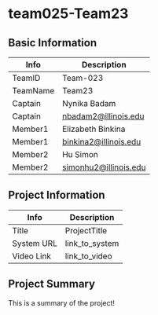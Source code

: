 # team025-Team23

 ## Basic Information

 |   Info      |        Description     |
 | ----------- | ---------------------- |
 | TeamID      |        Team-023        |
 | TeamName    |         Team23         |
 | Captain     |       Nynika Badam     |
 | Captain     |  nbadam2@illinois.edu  |
 | Member1     |    Elizabeth Binkina   |
 | Member1     | binkina2@illinois.edu  |
 | Member2     |        Hu Simon        |
 | Member2     |  simonhu2@illinois.edu |

 ## Project Information

 |   Info      |        Description     |
 | ----------- | ---------------------- |
 |  Title      |       ProjectTitle     |
 | System URL  |      link_to_system    |
 | Video Link  |      link_to_video     |

 ## Project Summary

 This is a summary of the project!
